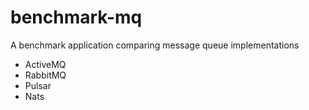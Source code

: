 # benchmark-mq
A benchmark application comparing message queue implementations
* ActiveMQ
* RabbitMQ
* Pulsar
* Nats
